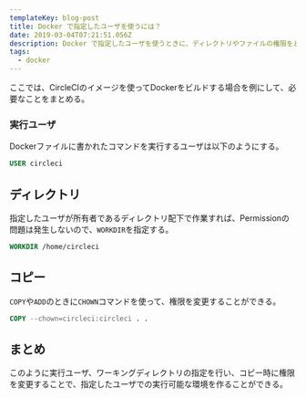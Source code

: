 ```yaml
---
templateKey: blog-post
title: Docker で指定したユーザを使うには？
date: 2019-03-04T07:21:51.056Z
description: Docker で指定したユーザを使うときに、ディレクトリやファイルの権限をどう扱うのか一番よいか？自分なりに簡単にまとめる。
tags:
  - docker
---
```

ここでは、CircleCIのイメージを使ってDockerをビルドする場合を例にして、必要なことをまとめる。

### 実行ユーザ
Dockerファイルに書かれたコマンドを実行するユーザは以下のようにする。

```Dockerfile
USER circleci
```

## ディレクトリ
指定したユーザが所有者であるディレクトリ配下で作業すれば、Permissionの問題は発生しないので、`WORKDIR`を指定する。

```Dockerfile
WORKDIR /home/circleci
```

## コピー
`COPY`や`ADD`のときに`CHOWN`コマンドを使って、権限を変更することができる。

```Dockerfile
COPY --chown=circleci:circleci . .
```

## まとめ

このように実行ユーザ、ワーキングディレクトリの指定を行い、コピー時に権限を変更することで、指定したユーザでの実行可能な環境を作ることができる。

